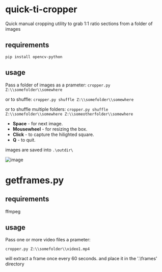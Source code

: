 # quick-ti-cropper
Quick manual cropping utility to grab 1:1 ratio sections from a folder of images

## requirements

`pip install opencv-python`

## usage

Pass a folder of images as a prameter:
`cropper.py Z:\\somefolder\\somewhere`

or to shuffle:
`cropper.py shuffle Z:\\somefolder\\somewhere`

or to shuffle multiple folders:
`cropper.py shuffle Z:\\somefolder\\somewhere Z:\\someotherfolder\\somewhere`

- **Space** - for next image.
- **Mousewheel** - for resizing the box.
- **Click** - to capture the hilighted square.
- **Q** - to quit.

images are saved into `.\outdir\`

![image](https://user-images.githubusercontent.com/35278260/195849586-7ada7249-275f-4dd6-9069-5518bfab46ac.png)

# getframes.py

## requirements

ffmpeg

## usage

Pass one or more video files a prameter:

`cropper.py Z:\\somefolder\\video1.mp4`

will extract a frame once every 60 seconds. and place it in the '.\frames\' directory
